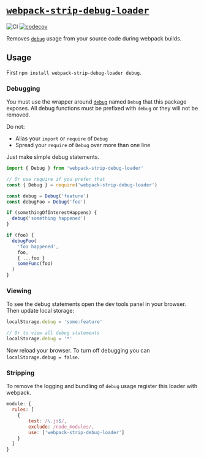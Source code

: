 # [`webpack-strip-debug-loader`](https://www.npmjs.com/package/webpack-strip-debug-loader)

![CI](https://github.com/morganney/webpack-strip-debug-loader/actions/workflows/ci.yml/badge.svg)
[![codecov](https://codecov.io/gh/morganney/webpack-strip-debug-loader/branch/master/graph/badge.svg?token=1DWQL43B8V)](https://codecov.io/gh/morganney/webpack-strip-debug-loader)

Removes [`debug`](https://www.npmjs.com/package/debug) usage from your source code during webpack builds.

## Usage

First `npm install webpack-strip-debug-loader debug`.

### Debugging

You must use the wrapper around [`debug`](https://www.npmjs.com/package/debug) named `Debug` that this package exposes. All debug functions must be prefixed with `debug` or they will not be removed.

Do not:
* Alias your `import` or `require` of `Debug`
* Spread your `require` of `Debug` over more than one line

Just make simple debug statements.

```js
import { Debug } from 'webpack-strip-debug-loader'

// Or use require if you prefer that
const { Debug } = require('webpack-strip-debug-loader')

const debug = Debug('feature')
const debugFoo = Debug('foo')

if (somethingOfInterestHappens) {
  debug('something happened')
}

if (foo) {
  debugFoo(
    'foo happened',
    foo,
    { ...foo }
    someFunc(foo)
  )
}
```

### Viewing

To see the debug statements open the dev tools panel in your browser. Then update local storage:

```js
localStorage.debug = 'some:feature'

// Or to view all debug statements
localStorage.debug = '*'
```

Now reload your browser. To turn off debugging you can `localStorage.debug = false`.

### Stripping

To remove the logging and bundling of `debug` usage register this loader with webpack.

```js
module: {
  rules: [
    {
        test: /\.js$/,
        exclude: /node_modules/,
        use: ['webpack-strip-debug-loader']
    }
  ]
}
```
